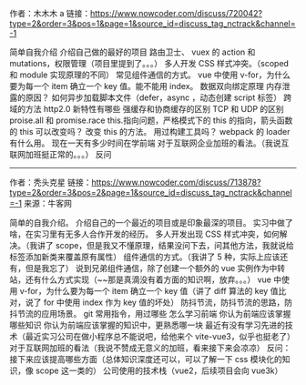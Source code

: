 作者：木木木 a
链接：https://www.nowcoder.com/discuss/720042?type=2&order=3&pos=1&page=1&source_id=discuss_tag_nctrack&channel=-1

简单自我介绍
介绍自己做的最好的项目
路由卫士、 vuex 的 action 和 mutations，权限管理（项目里提到了。。。）
多人开发 CSS 样式冲突。（scoped 和 module 实现原理的不同）
常见组件通信的方式。
vue 中使用 v-for，为什么要为每一个 item 确立一个 key 值。能不能用 index。
数据双向绑定原理
内存泄露的原因？
如何异步加载脚本文件（defer，async ，动态创建 script 标签）
跨域的方法
http2.0 新特性有哪些
强缓存和协商缓存的区别
TCP 和 UDP 的区别
proise.all 和 promise.race
this.指向问题，严格模式下的 this 的指向，箭头函数的 this 可以改变吗？ 改变 this 的方法。
用过构建工具吗？ webpack 的 loader 有什么用。
现在一天有多少时间在学前端
对于互联网企业加班的看法。（我说互联网加班挺正常的。。。）
反问

---

作者：秃头克星
链接：https://www.nowcoder.com/discuss/713878?type=2&order=3&pos=2&page=1&source_id=discuss_tag_nctrack&channel=-1
来源：牛客网

简单的自我介绍。
介绍自己的一个最近的项目或是印象最深的项目。
实习中做了啥，在实习里有无多人合作开发的经历。
多人开发出现 CSS 样式冲突，如何解决。（我讲了 scope，但是我又不懂原理，结果没问下去，问其他方法，我就说给标签添加新类来覆盖原有属性）
组件通信的方式。（我讲了 5 种，实际上应该还有，但是我忘了）
说到兄弟组件通信，除了创建一个额外的 vue 实例作为中转站，还有什么方式实现（~~那是真滴没有着方面的知识啊，放弃。。。）
vue 中使用 v-for，为什么要为每一个 item 确立一个 key 值（讲了 diff 算法的 key 值比对，说了 for 中使用 index 作为 key 值的坏处）
防抖节流，防抖节流的思路，防抖节流的应用场景。
git 常用指令，用过哪些
怎么学习前端
你认为前端应该掌握哪些知识
你认为前端应该掌握的知识中，更熟悉哪一块
最近有没有学习先进的技术（最近实习公司在做小程序总不能说吧，给他来个 vite-vue3，似乎也挺老了）
对于互联网加班的看法（我说不赞成无意义的加班，看来接下来会凉凉）
反问：
接下来应该提高哪些方面（总体知识深度还可以，可以了解一下 css 模块化的知识，像 scope 这一类的）
公司使用的技术栈（vue2，后续项目会向 vue3k）
